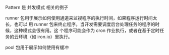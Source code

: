 Pattern 是 并发模式 相关的例子

runner 包用于展示如何使用通道来监视程序的执行时间，如果程序运行时间太长，也可以
用 runner 包来终止程序。当开发需要调度后台处理任务的程序的时候，这种模式会很有用。这
个程序可能会作为 cron 作业执行，或者在基于定时任务的云环境（如 iron.io）里执行。

pool 包用于展示如何使用有缓冲